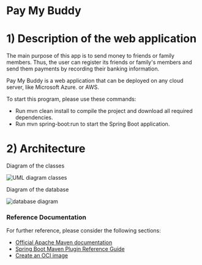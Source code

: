 # **Pay My Buddy**

# 1) Description of the web application

The main purpose of this app is to send money to friends or family members. Thus, the user
can register its friends or family's members and send them payments by recording their banking
information.

Pay My Buddy is a web application that can be deployed on any cloud server, like Microsoft Azure.
or AWS.

To start this program, please use these commands:
- Run mvn clean install to compile the project and download all required dependencies.
- Run mvn spring-boot:run to start the Spring Boot application.


# 2) Architecture 

Diagram of the classes

![UML diagram classes](/Users/GoldenEagle/Desktop/Divers/Dossier-cours-IT/Cours-Java/exercices-projets-OCR/projet-6-payMyBuddy/Diagramme-UML-app.png "UML classes Diagram")

Diagram of the database

![database diagram](/Users/GoldenEagle/Desktop/Divers/Dossier-cours-IT/Cours-Java/exercices-projets-OCR/projet-6-payMyBuddy/Diagramme-base-donnees-app.png "Database Diagram")



### Reference Documentation

For further reference, please consider the following sections:

* [Official Apache Maven documentation](https://maven.apache.org/guides/index.html)
* [Spring Boot Maven Plugin Reference Guide](https://docs.spring.io/spring-boot/docs/3.0.2/maven-plugin/reference/html/)
* [Create an OCI image](https://docs.spring.io/spring-boot/docs/3.0.2/maven-plugin/reference/html/#build-image)